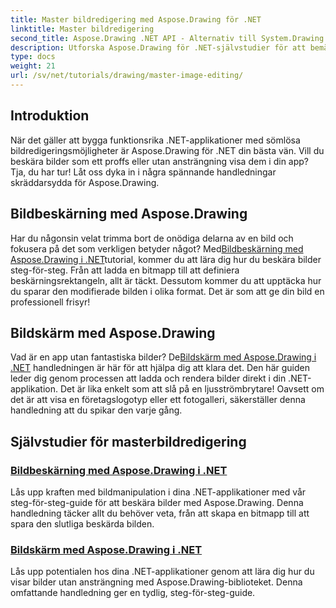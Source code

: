 ```yaml
---
title: Master bildredigering med Aspose.Drawing för .NET
linktitle: Master bildredigering
second_title: Aspose.Drawing .NET API - Alternativ till System.Drawing.Common
description: Utforska Aspose.Drawing för .NET-självstudier för att bemästra bildredigering, beskärning och visning i .NET-applikationer med steg-för-steg-guider.
type: docs
weight: 21
url: /sv/net/tutorials/drawing/master-image-editing/
---
```

## Introduktion

När det gäller att bygga funktionsrika .NET-applikationer med sömlösa bildredigeringsmöjligheter är Aspose.Drawing för .NET din bästa vän. Vill du beskära bilder som ett proffs eller utan ansträngning visa dem i din app? Tja, du har tur! Låt oss dyka in i några spännande handledningar skräddarsydda för Aspose.Drawing.

## Bildbeskärning med Aspose.Drawing  
 Har du någonsin velat trimma bort de onödiga delarna av en bild och fokusera på det som verkligen betyder något? Med[Bildbeskärning med Aspose.Drawing i .NET](./image-cropping/)tutorial, kommer du att lära dig hur du beskära bilder steg-för-steg. Från att ladda en bitmapp till att definiera beskärningsrektangeln, allt är täckt. Dessutom kommer du att upptäcka hur du sparar den modifierade bilden i olika format. Det är som att ge din bild en professionell frisyr!  

## Bildskärm med Aspose.Drawing  
 Vad är en app utan fantastiska bilder? De[Bildskärm med Aspose.Drawing i .NET](./image-display/) handledningen är här för att hjälpa dig att klara det. Den här guiden leder dig genom processen att ladda och rendera bilder direkt i din .NET-applikation. Det är lika enkelt som att slå på en ljusströmbrytare! Oavsett om det är att visa en företagslogotyp eller ett fotogalleri, säkerställer denna handledning att du spikar den varje gång.
  
## Självstudier för masterbildredigering
### [Bildbeskärning med Aspose.Drawing i .NET](./image-cropping/)
Lås upp kraften med bildmanipulation i dina .NET-applikationer med vår steg-för-steg-guide för att beskära bilder med Aspose.Drawing. Denna handledning täcker allt du behöver veta, från att skapa en bitmapp till att spara den slutliga beskärda bilden.
### [Bildskärm med Aspose.Drawing i .NET](./image-display/)
Lås upp potentialen hos dina .NET-applikationer genom att lära dig hur du visar bilder utan ansträngning med Aspose.Drawing-biblioteket. Denna omfattande handledning ger en tydlig, steg-för-steg-guide.